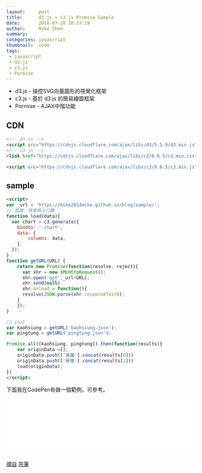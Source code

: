 ```yaml
---
layout:     post
title:      d3.js + c3.js Promise Sample
date:       2018-07-20 10:37:19
author:     Mike Chen
summary:    
categories: javascript
thumbnail:  code
tags:
 - javascript
 - d3.js
 - c3.js
 - Pormise
---
```


* d3.js - 操控SVG向量圖形的視覺化框架
* c3.js - 基於 d3.js 的簡易繪圖框架
* Pormise - AJAX中階功能

## CDN

```html
<!-- d3.js -->
<script src="https://cdnjs.cloudflare.com/ajax/libs/d3/5.5.0/d3.min.js"></script>
<!-- c3.js -->
<link href="https://cdnjs.cloudflare.com/ajax/libs/c3/0.6.5/c3.min.css" rel="stylesheet" />

<script src="https://cdnjs.cloudflare.com/ajax/libs/c3/0.6.5/c3.min.js"></script>
```

## sample

```html
<script>
var _url = 'https://mike2014mike.github.io/blog/sample/';
// 高雄、屏東縣人口數
function load(data){
  var chart = c3.generate({
    bindto: '.chart',
    data: {
        columns: data,
    },
  });
}
function getURL(URL) {
    return new Promise(function(resolve, reject){
      var xhr = new XMLHttpRequest();
      xhr.open('get',_url+URL);
      xhr.send(null)
      xhr.onload = function(){
      resolve(JSON.parse(xhr.responseText));
    }
    });
}

// init
var kaohsiung = getURL('kaohsiung.json');
var pingtung = getURL('pingtung.json');

Promise.all([kaohsiung, pingtung]).then(function(results){
    var originData =[];
    originData.push(['高雄'].concat(results[0]))
    originData.push(['屏東'].concat(results[1]))
    load(originData);
})
</script>
```


下面我在CodePen有做一個範例，可參考。

<div class="iframe-rwd">
    <iframe scrolling='no' title='D3.JS C3.JS Promise Sample' src='//codepen.io/mikechen2017/embed/PBbBoo/?height=265&theme-id=0&default-tab=js,result&embed-version=2' frameborder='no' allowtransparency='true' allowfullscreen='true' style='width: 100%;'>See the Pen <a href='https://codepen.io/mikechen2017/pen/PBbBoo/'>D3.JS C3.JS Promise Sample</a> by Mike Chen (<a href='https://codepen.io/mikechen2017'>@mikechen2017</a>) on <a href='https://codepen.io'>CodePen</a>.
</iframe>
</div>

[摘自](https://www.youtube.com/watch?v=0PQ8VOsyjzw)
[共筆](https://quip.com/gpbZAyy2Py7a)